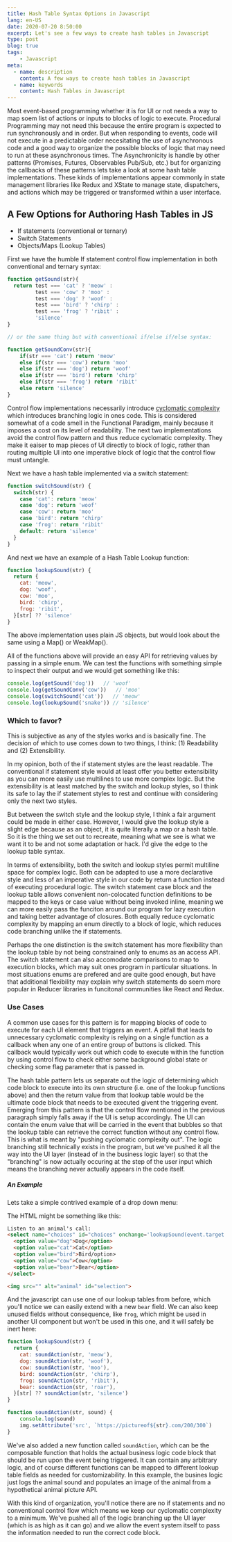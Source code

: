 ```yaml
---
title: Hash Table Syntax Options in Javascript
lang: en-US
date: 2020-07-20 8:50:00
excerpt: Let's see a few ways to create hash tables in Javascript
type: post
blog: true
tags:
    - Javascript
meta:
  - name: description
    content: A few ways to create hash tables in Javascript
  - name: keywords
    content: Hash Tables in Javascript
---
```


Most event-based programming whether it is for UI or not needs a way to map soem list of actions or inputs to blocks of logic to execute. Procedural Programming may not need this because the entire program is expected to run synchronously and in order. But when responding to events, code will not execute in a predictable order necesitating the use of asynchronous code and a good way to organize the possible blocks of logic that may need to run at these asynchronous times. The Asynchronicity is handle by other patterns (Promises, Futures, Observables Pub/Sub, etc.) but for organizing the callbacks of these patterns lets take a look at some hash table implementations. These kinds of implementations appear commonly in state management libraries like Redux and XState to manage state, dispatchers, and actions which may be triggered or transformed within a user interface.

## A Few Options for Authoring Hash Tables in JS

* If statements (conventional or ternary)
* Switch Statements
* Objects/Maps (Lookup Tables)

First we have the humble If statement control flow implementation in both conventional and ternary syntax:

```js
function getSound(str){
  return test === 'cat' ? 'meow' : 
         test === 'cow' ? 'moo' : 
         test === 'dog' ? 'woof' : 
         test === 'bird' ? 'chirp' : 
         test === 'frog' ? 'ribit' : 
         'silence'
}

// or the same thing but with conventional if/else if/else syntax:

function getSoundConv(str){
    if(str === 'cat') return 'meow' 
    else if(str === 'cow') return 'moo' 
    else if(str === 'dog') return 'woof' 
    else if(str === 'bird') return 'chirp' 
    else if(str === 'frog') return 'ribit'
    else return 'silence'
}

```
Control flow implementations necessarily introduce [cyclomatic complexity](https://en.wikipedia.org/wiki/Cyclomatic_complexity) which introduces branching logic in ones code. This is considered somewhat of a code smell in the Functional Paradigm, mainly because it imposes a cost on its level of readability. The next two implementations avoid the control flow pattern and thus reduce cyclomatic complexity. They make it eaiser to map pieces of UI directly to block of logic, rather than routing multiple UI into one imperative block of logic that the control flow must untangle.

Next we have a hash table implemented via a switch statement:

```js
function switchSound(str) {
  switch(str) {
    case 'cat': return 'meow'
    case 'dog': return 'woof'
    case 'cow': return 'moo'
    case 'bird': return 'chirp'
    case 'frog': return 'ribit'
    default: return 'silence'
  }
}
```
And next we have an example of a Hash Table Lookup function:

```js
function lookupSound(str) {
  return {
    cat: 'meow',
    dog: 'woof',
    cow: 'moo',
    bird: 'chirp',
    frog: 'ribit',
  }[str] ?? 'silence'
}
```
The above implementation uses plain JS objects, but would look about the same using a Map() or WeakMap().


All of the functions above will provide an easy API for retrieving values by passing in a simple enum. 
We can test the functions with something simple to inspect their output and we would get something like this:

```js
console.log(getSound('dog'))   // 'woof'
console.log(getSoundConv('cow'))   // 'moo'
console.log(switchSound('cat'))   // 'meow'
console.log(lookupSound('snake')) // 'silence'
```

### Which to favor?

This is subjective as any of the styles works and is basically fine. The decision of which to use comes down to two things, I think: (1) Readability and (2) Extensibility.

In my opinion, both of the if statement styles are the least readable. The conventional if statement style would at least offer you better extensibility as you can more easily use multilines to use more complex logic. But the extensibility is at least matched by the switch and lookup styles, so I think its safe to lay the if statement styles to rest and continue with considering only the next two styles.

But between the switch style and the lookup style, I think a fair argument could be made in either case. However, I would give the lookup style a slight edge because as an object, it is quite literally a map or a hash table. So it is the thing we set out to recreate, meaning what we see is what we want it to be and not some adaptation or hack. I'd give the edge to the lookup table syntax.

In terms of extensibility, both the switch and lookup styles permit multiline space for complex logic. Both can be adapted to use a more declarative style and less of an imperative style in our code by return a function instead of executing procedural logic. The switch statement case block and the lookup table allows convenient non-colocated function definitions to be mapped to the keys or case value without being invoked inline, meaning we can more easily pass the funciton around our program for lazy execution and taking better advantage of closures. Both equally reduce cyclomatic complexity by mapping an enum directly to a block of logic, which reduces code branching unlike the if statements.

Perhaps the one distinction is the switch statement has more flexibility than the lookup table by not being constrained only to enums as an access API. The switch statement can also accomodate comparisons to map to execution blocks, which may suit ones program in particular situations. In most situations enums are prefered and are quite good enough, but have that additional flexibility may explain why switch statements do seem more popular in Reducer libraries in funcitonal communities like React and Redux.

### Use Cases

A common use cases for this pattern is for mapping blocks of code to execute for each UI element that triggers an event. A pitfall that leads to unnecessary cyclomatic complexity is relying on a single function as a callback when any one of an entire group of buttons is clicked. This callback would typically work out which code to execute within the function by using control flow to check either some background global state or checking some flag parameter that is passed in. 

The hash table pattern lets us separate out the logic of determining which code block to execute into its own structure (i.e. one of the lookup functions above) and then the return value from that lookup table would be the ultimate code block that needs to be executed givent the triggering event. Emerging from this pattern is that the control flow mentioned in the previous paragraph simply falls away if the UI is setup accordingly. The UI can contain the enum value that will be carried in the event that bubbles so that the lookup table can retrieve the correct function without any control flow. This is what is meant by "pushing cyclomatic complexity out". The logic branching still technically exists in the program, but we've pushed it all the way into the UI layer (instead of in the business logic layer) so that the "branching" is now actually occuring at the step of the user input which means the branching never actually appears in the code itself.

##### An Example

Lets take a simple contrived example of a drop down menu:

The HTML might be something like this:
```html
Listen to an animal's call:
<select name="choices" id="choices" onchange='lookupSound(event.target.value)'>
  <option value="dog">Dog</option>
  <option value="cat">Cat</option>
  <option value="bird">Bird/option>
  <option value="cow">Cow</option>
  <option value="bear">Bear</option>
</select>

<img src="" alt="animal" id="selection">
```
And the javascript can use one of our lookup tables from before, which you'll notice we can easily extend with a new `bear` field. We can also keep unused fields without consequence, like `frog`, which might be used in another UI component but won't be used in this one, and it will safely be inert here:
```js
function lookupSound(str) {
  return {
    cat: soundAction(str, 'meow'),
    dog: soundAction(str, 'woof'),
    cow: soundAction(str, 'moo'),
    bird: soundAction(str, 'chirp'),
    frog: soundAction(str, 'ribit'),
    bear: soundAction(str, 'roar'),
  }[str] ?? soundAction(str, 'silence')
}

function soundAction(str, sound) {
    console.log(sound)
    img.setAttribute('src', `https://pictureof${str}.com/200/300`)
}
```

We've also added a new function called `soundAction`, which can be the composable function that holds the actual business logic code block that should be run upon the event being triggered. It can contain any arbitrary logic, and of course different functions can be mapped to different lookup table fields as needed for customizability. In this example, the busines logic just logs the animal sound and populates an image of the animal from a hypothetical animal picture API.

With this kind of organization, you'll notice there are no if statements and no conventional control flow which means we keep our cyclomatic complexity to a minimum. We've pushed all of the logic branching up the UI layer (which is as high as it can go) and we allow the event system itself to pass the information needed to run the correct code block.
